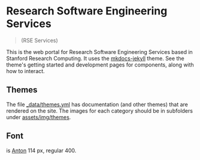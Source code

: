 # Research Software Engineering Services 

> (RSE Services)

This is the web portal for Research Software Engineering Services based
in Stanford Research Computing. It uses the [mkdocs-jekyll](https://vsoch.github.com/mkdocs-jekyll/) 
theme. See the theme's getting started and development pages for components,
along with how to interact.

## Themes

The file [_data/themes.yml](_data/themes.yml) has documentation (and other themes)
that are rendered on the site. The images for each category should be in subfolders under
[assets/img/themes](assets/img/themes).

## Font

is [Anton](https://fonts.google.com/specimen/Anton) 114 px, regular 400.
